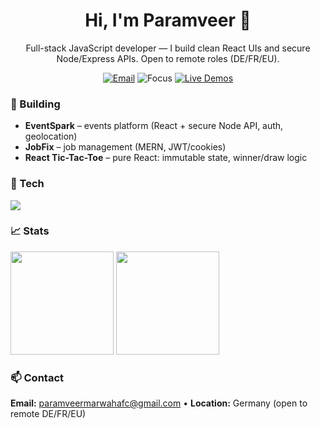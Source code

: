 <h1 align="center">Hi, I'm Paramveer 👋</h1>
<p align="center">Full-stack JavaScript developer — I build clean React UIs and secure Node/Express APIs. Open to remote roles (DE/FR/EU).</p>

<p align="center">
  <a href="mailto:paramveermarwahafc@gmail.com"><img alt="Email" src="https://img.shields.io/badge/Email-paramveermarwahafc%40gmail.com-informational"></a>
  <img alt="Focus" src="https://img.shields.io/badge/Stack-React%20%7C%20Node%20%7C%20MongoDB-2962FF">
  <a href="https://react-tic-tac-toe-b8v0.onrender.com"><img alt="Live Demos" src="https://img.shields.io/badge/Live-Demos-00C853"></a>
</p>

### 🚀 Building
- **EventSpark** – events platform (React + secure Node API, auth, geolocation)
- **JobFix** – job management (MERN, JWT/cookies)
- **React Tic-Tac-Toe** – pure React: immutable state, winner/draw logic

### 🧰 Tech
<img src="https://skillicons.dev/icons?i=react,js,nodejs,express,mongodb,git,github,html,css,vite,docker,python,django&perline=9" />

### 📈 Stats
<p>
  <img height="165" src="https://github-readme-stats.vercel.app/api?username=paramveer02&show_icons=true&hide_border=true&theme=transparent" />
  <img height="165" src="https://github-readme-stats.vercel.app/api/top-langs/?username=paramveer02&layout=compact&hide_border=true&theme=transparent" />
</p>

### 📫 Contact
**Email:** paramveermarwahafc@gmail.com • **Location:** Germany (open to remote DE/FR/EU)
